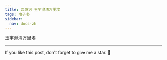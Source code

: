 ```yaml
---
title: 西游记 玉宇澄清万里埃
tags: 电子书
sidebar:
  nav: docs-zh
---
```


玉宇澄清万里埃


<!--more-->

---

If you like this post, don't forget to give me a star. :star2:

